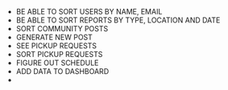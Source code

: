 - BE ABLE TO SORT USERS BY NAME, EMAIL
- BE ABLE TO SORT REPORTS BY TYPE, LOCATION AND DATE
- SORT COMMUNITY POSTS
- GENERATE NEW POST
- SEE PICKUP REQUESTS
- SORT PICKUP REQUESTS
- FIGURE OUT SCHEDULE
- ADD DATA TO DASHBOARD 
- 